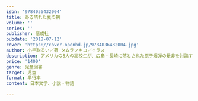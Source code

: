```yaml
---
isbn: '9784036432004'
title: ある晴れた夏の朝
volume: ''
series: ''
publisher: 偕成社
pubdate: '2018-07-12'
cover: 'https://cover.openbd.jp/9784036432004.jpg'
author: 小手鞠るい／著 タムラフキコ／イラス
description: アメリカの8人の高校生が、広島・長崎に落とされた原子爆弾の是非を討論する。著者が若い世代に問う「戦争」の歴史と記憶。
price: '1400'
genre: 児童図書
target: 児童
format: 単行本
content: 日本文学、小説・物語

---
```

